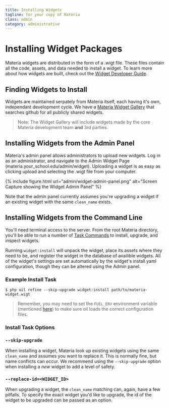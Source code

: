 ```yaml
---
title: Installing Widgets
tagline: for your copy of Materia
class: admin
category: administrative
---
```


# Installing Widget Packages

Materia widgets are distributed in the form of a .wigt file.  These files contain all the code, assets, and data needed to install a widget. To learn more about how widgets are built, check out the [Widget Developer Guide](widget-developer-guilde.html).

## Finding Widgets to Install

Widgets are maintained serpately from Materia itself, each having it's own, independant development cycle.  We have a [Materia Widget Gallery](https://ucfopen.github.io/materia-widget-gallery/) that searches github for all publicly shared widgets.

> Note: The Widget Gallery will include widgets made by the core Materia development team **and** 3rd parties.

## Installing Widgets from the Admin Panel

Materia's admin panel allows administrators to upload new widgets.  Log in as an administrator, and navigate to the Admin Widget Page (materia.your_school.edu/admin/widget). Uploading a widget is as easy as clicking upload and selecting the .wigt file from your computer.

{% include figure.html
	url="admin/widget-admin-panel.png"
	alt="Screen Capture showing the Widget Admin Panel"
%}

Note that the admin panel currently assumes you're upgrading a widget if an existing widget with the same `clean_name` exists.

## Installing Widgets from the Command Line

You'll need terminal access to the server. From the root Materia directory, you'll be able to run a number of [Task Commands](administrative-commands.html) to install, upgrade, and inspect widgets.

Running `widget:install` will unpack the widget, place its assets where they need to be, and register the widget in the database of availible widgets.  All of the widget's settings are set automatically by the widget's install.yaml configuration, though they can be altered using the Admin panel.

### Example Install Task

``` shell
$ php oil refine --skip-upgrade widget:install path/to/materia-widget.wigt
```

> Remember, you may need to set the `FUEL_ENV` environment variable (mentioned [here](administrative-commands.html)) to make sure oil loads the correct configuration files.

### Install Task Options

### `--skip-upgrade`

When installing a widget, Materia look up existing widgets using the same `clean_name` and assumes you want to replace it.  This is normally fine, but name conflicts can occur.  We recommend using the `--skip-upgrade` option when installing a *new* widget to add a level of safety.

### `--replace-id=<WIDGET_ID>`

When  upgrading a widget, the `clean_name` matching can, again, have a few pitfalls.  To specify the exact widget you'd like to upgrade, the id of the widget to be upgraded can be passed as an option.
